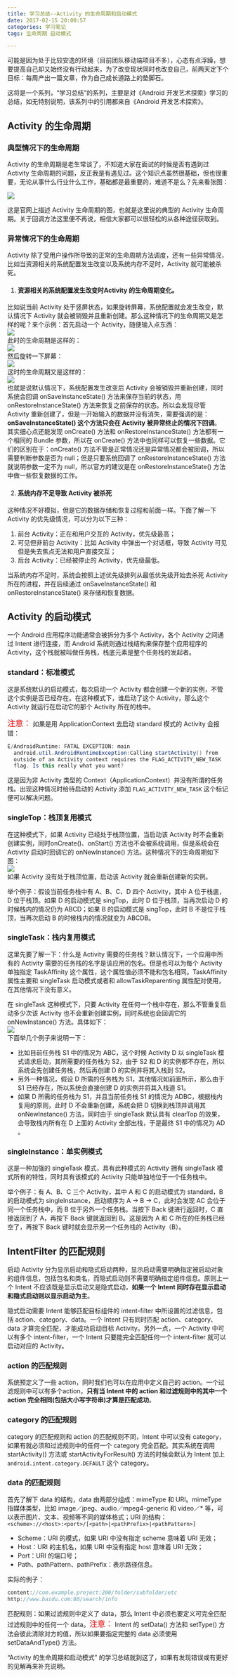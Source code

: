 ```yaml
---
title: 学习总结--Activity 的生命周期和启动模式
date: 2017-02-15 20:00:57
categories: 学习笔记
tags: 生命周期 启动模式

---
```

可能是因为处于比较安逸的环境（目前团队移动端项目不多），心态有点浮躁，想要提高自己却又始终没有行动起来，为了改变现状同时也改变自己，前两天定下个目标：每周产出一篇文章，作为自己成长道路上的垫脚石。

这将是一个系列，“学习总结”的系列，主要是对《Android 开发艺术探索》学习的总结，如无特别说明，该系列中的引用都来自《Android 开发艺术探索》。

<!-- more -->

## Activity 的生命周期
### 典型情况下的生命周期
Activity 的生命周期是老生常谈了，不知道大家在面试的时候是否有遇到过 Activity 生命周期的问题，反正我是有遇见过。这个知识点虽然很基础，但也很重要，无论从事什么行业什么工作，基础都是最重要的，难道不是么？先来看张图：

![](http://oaydqd1yy.bkt.clouddn.com/png/activity_lifecycle.png)

这是官网上描述 Activity 生命周期的图，也就是这里说的典型的 Activity 生命周期。关于回调方法这里便不再说，相信大家都可以很轻松的从各种途径获取到。
### 异常情况下的生命周期
Activity 除了受用户操作所导致的正常的生命周期方法调度，还有一些异常情况，比如当资源相关的系统配置发生改变以及系统内存不足时，Activity 就可能被杀死。

1. #### 资源相关的系统配置发生改变时Activity 的生命周期变化。

  比如说当前 Activity 处于竖屏状态，如果旋转屏幕，系统配置就会发生改变，默认情况下 Activity 就会被销毁并且重新创建。那么这种情况下的生命周期又是怎样的呢？来个示例：首先启动一个 Activity，随便输入点东西：</br>
![](http://oaydqd1yy.bkt.clouddn.com/png/tmp03a4f365.png)</br>
此时的生命周期是这样的：</br>
![](http://oaydqd1yy.bkt.clouddn.com/png/tmp548eee0b.png)</br>
然后旋转一下屏幕：</br> 
![](http://oaydqd1yy.bkt.clouddn.com/png/tmp42676dc1.png)</br>
这时的生命周期又是这样的：</br>
![](http://oaydqd1yy.bkt.clouddn.com/png/tmp0d354993.png)</br>
也就是说默认情况下，系统配置发生改变后 Activity 会被销毁并重新创建，同时系统会回调 onSaveInstanceState() 方法来保存当前的状态，用 onRestoreInstanceState() 方法来恢复之前保存的状态。所以会发现尽管 Activity 重新创建了，但是一开始输入的数据并没有消失，需要强调的是：__onSaveInstanceState() 这个方法只会在 Activity 被异常终止的情况下回调__。</br>
其实细心点还能发现 onCreate() 方法和 onRestoreInstanceState() 方法都有一个相同的 Bundle 参数，所以在 onCreate() 方法中也同样可以恢复一些数据。它们的区别在于：onCreate() 方法不管是正常情况还是异常情况都会被回调，所以需要判断参数是否为 null；但是只要系统回调了 onRestoreInstanceState() 方法就说明参数一定不为 null，所以官方的建议是在 onRestoreInstanceState() 方法中做一些恢复数据的工作。

2. #### 系统内存不足导致 Activity 被杀死

  这种情况不好模拟，但是它的数据存储和恢复过程和前面一样。下面了解一下 Activity 的优先级情况，可以分为以下三种：
  1. 前台 Activity：正在和用户交互的 Activity，优先级最高；
  2. 可见但非前台 Activity：比如 Activity 中弹出一个对话框，导致 Activity 可见但是失去焦点无法和用户直接交互；
  3. 后台 Activity：已经被停止的 Activity，优先级最低。

  当系统内存不足时，系统会按照上述优先级排列从最低优先级开始去杀死 Activity 所在的进程，并在后续通过 onSaveInstanceState() 和 onRestoreInstanceState() 来存储和恢复数据。

## Activity 的启动模式
一个 Android 应用程序功能通常会被拆分为多个 Activity，各个 Activity 之间通过 Intent 进行连接，而 Android 系统则通过栈结构来保存整个应用程序的 Activity，这个栈就被叫做任务栈，栈底元素是整个任务栈的发起者。
### standard：标准模式
这是系统默认的启动模式，每次启动一个 Activity 都会创建一个新的实例，不管这个实例是否已经存在。在这种模式下，谁启动了这个 Activity，那么这个 Activity 就运行在启动它的那个 Activity 所在的栈中。

<font color=red size=4>注意：</font> 如果是用 ApplicationContext 去启动 standard 模式的 Activity 会报错：

``` java
E/AndroidRuntime: FATAL EXCEPTION: main
  android.util.AndroidRuntimeException:Calling startActivity() from 
  outside of an Activity context requires the FLAG_ACTIVITY_NEW_TASK 
  flag. Is this really what you want?
```

这是因为非 Activity 类型的 Context（ApplicationContext）并没有所谓的任务栈。出现这种情况时给待启动的 Activity 添加 `FLAG_ACTIVITY_NEW_TASK` 这个标记便可以解决问题。

### singleTop：栈顶复用模式
在这种模式下，如果 Activity 已经处于栈顶位置，当启动该 Activity 时不会重新创建实例，同时onCreate()、onStart() 方法也不会被系统调用，但是系统会在 Activity 启动时回调它的 onNewInstance() 方法。这种情况下的生命周期如下图：</br>
![](http://oaydqd1yy.bkt.clouddn.com/%E5%B1%8F%E5%B9%95%E5%BF%AB%E7%85%A7%202017-02-18%2012.50.37.png)</br>
如果 Activity 没有处于栈顶位置，启动该 Activity 就会重新创建新的实例。

举个例子：假设当前任务栈中有 A、B、C、D 四个 Activity，其中 A 位于栈底，D 位于栈顶。如果 D 的启动模式是 singTop，此时 D 位于栈顶，当再次启动 D 的时候栈内的情况仍为 ABCD；如果 B 的启动模式是 singTop，此时 B 不是位于栈顶，当再次启动 B 的时候栈内的情况就变为 ABCDB。

### singleTask：栈内复用模式
这里先要了解一下：什么是 Activity 需要的任务栈？默认情况下，一个应用中所有的 Activity 需要的任务栈的名字是该应用的包名。但是也可以为每个 Activity 单独指定 TaskAffinity 这个属性，这个属性值必须不能和包名相同。TaskAffinity 属性主要和 singleTask 启动模式或者和 allowTaskReparenting 属性配对使用，在其他情况下没有意义。

在 singleTask 这种模式下，只要 Activity 在任何一个栈中存在，那么不管重复启动多少次该 Activity 也不会重新创建实例，同时系统也会回调它的 onNewInstance() 方法。具体如下：</br>
![](http://oaydqd1yy.bkt.clouddn.com/%E5%B1%8F%E5%B9%95%E5%BF%AB%E7%85%A7%202017-02-18%2015.01.19.png)</br>
下面举几个例子来说明一下：

> 
* 比如目前任务栈 S1 中的情况为 ABC，这个时候 Activity D 以 singleTask 模式请求启动，其所需要的任务栈为 S2，由于 S2 和 D 的实例都不存在，所以系统会先创建任务栈，然后再创建 D 的实例并将其入栈到 S2。
* 另外一种情况，假设 D 所需的任务栈为 S1，其他情况如前面所示，那么由于 S1 已经存在，所以系统会直接创建 D 的实例并将其入栈道 S1。
* 如果 D 所需的任务栈为 S1，并且当前任务栈 S1 的情况为 ADBC，根据栈内复用的原则，此时 D 不会重新创建，系统会把 D 切换到栈顶并调用其 onNewInstance() 方法，同时由于 singleTask 默认具有 clearTop 的效果，会导致栈内所有在 D 上面的 Activity 全部出栈，于是最终 S1 中的情况为 AD 。

### singleInstance：单实例模式
这是一种加强的 singleTask 模式，具有此种模式的 Activity 拥有 singleTask 模式所有的特性，同时具有该模式的 Activity 只能单独地位于一个任务栈中。

举个例子：有 A、B、C 三个 Activity，其中 A 和 C 的启动模式为 standard，B 的启动模式为 singleInstance，启动顺序为 A -> B -> C，此时会发现 AC 会位于同一个任务栈中，而 B 位于另外一个任务栈。当按下 Back 键进行返回时，C 直接返回到了 A，再按下 Back 键就返回到 B。这是因为 A 和 C 所在的任务栈已经空了，再按下 Back 键时就会显示另一个任务栈的 Activity（B）。

## IntentFilter 的匹配规则
启动 Activity 分为显示启动和隐式启动两种，显示启动需要明确指定被启动对象的组件信息，包括包名和类名，而隐式启动则不需要明确指定组件信息。原则上一个 Intent 不应该既是显示启动又是隐式启动，__如果一个 Intent 同时存在显示启动和隐式启动则以显示启动为主__。

隐式启动需要 Intent 能够匹配目标组件的 intent-filter 中所设置的过滤信息，包括 action、category、data。一个 Intent 只有同时匹配 action、category、data 才算完全匹配，才能成功启动目标 Activity。另外一点，一个 Activity 中可以有多个 intent-filter，一个 Intent 只要能完全匹配任何一个 intent-filter 就可以启动对应的 Activity。

### action 的匹配规则
系统预定义了一些 action，同时我们也可以在应用中定义自己的 action。一个过滤规则中可以有多个action，__只有当 Intent 中的 action 和过滤规则中的其中一个 action 完全相同(包括大小写字符串)才算是匹配成功__。

### category 的匹配规则
category 的匹配规则和 action 的匹配规则不同，Intent 中可以没有 category，如果有就必须和过滤规则中的任何一个 category 完全匹配。其实系统在调用 startActivity() 方法或 startActivityForResult() 方法的时候会默认为 Intent 加上 `android.intent.category.DEFAULT` 这个 category。

### data 的匹配规则
首先了解下 data 的结构，data 由两部分组成：mimeType 和 URI。mimeType 指媒体类型，比如 image／jpeg、audio／mpeg4-generic 和 video／* 等，可以表示图片、文本、视频等不同的媒体格式；URI 的结构：</br>
`<scheme>://<host>:<port>/[<path>|<pathPrefix>|<pathPattern>]`</br>

* Scheme：URI 的模式，如果 URI 中没有指定 scheme 意味着 URI 无效；
* Host：URI 的主机名，如果 URI 中没有指定 host 意味着 URI 无效；
* Port：URI 的端口号；
* Path、pathPattern、pathPrefix：表示路径信息。

实际的例子：</br>

``` java
content://com.example.project:200/folder/subfolder/etc
http://www.baidu.com:80/search/info
```

匹配规则：如果过滤规则中定义了 data，那么 Intent 中必须也要定义可完全匹配过滤规则中的任何一个 data。<font color=red size=4>注意：</font> Intent 的 setData() 方法和 setType() 方法会彼此清除对方的值，所以如果要指定完整的 data 必须使用 setDataAndType() 方法。

“Activity 的生命周期和启动模式” 的学习总结就到这了，如果有发现错误或有更好的见解再来补充说明。